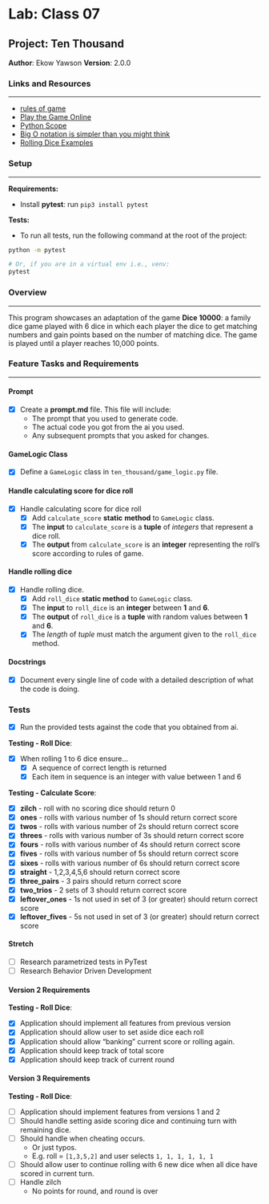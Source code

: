 # Lab: Class 07

## Project: Ten Thousand

**Author**: Ekow Yawson
**Version**: 2.0.0

### Links and Resources

---

- [rules of game](https://en.wikipedia.org/wiki/Dice_10000)
- [Play the Game Online](http://www.playonlinedicegames.com/farkle)
- [Python Scope](https://realpython.com/python-scope-legb-rule/)
- [Big O notation is simpler than you might think](https://www.youtube.com/watch?v=dNorFNlDbX0)
- [Rolling Dice Examples](https://web.archive.org/web/20220608035657/https://artofproblemsolving.com/wiki/index.php/Basic_Programming_With_Python#Random)

### Setup

---

**Requirements:**

- Install **pytest**: run `pip3 install pytest`

**Tests:**

- To run all tests, run the following command at the root of the project:

```bash
python -m pytest

# Or, if you are in a virtual env i.e., venv:
pytest
```

### Overview

---

This program showcases an adaptation of the game **Dice 10000**: a family dice game played with 6 dice in which each player the dice to get matching numbers and gain points based on the number of matching dice. The game is played until a player reaches 10,000 points.

### Feature Tasks and Requirements

---

#### Prompt

- [x] Create a **prompt.md** file. This file will include:
  - The prompt that you used to generate code.
  - The actual code you got from the ai you used.
  - Any subsequent prompts that you asked for changes.

#### GameLogic Class

- [x] Define a `GameLogic` class in `ten_thousand/game_logic.py` file.

#### Handle calculating score for dice roll

- [x] Handle calculating score for dice roll
  - [x] Add `calculate_score` **static** **method** to `GameLogic` class.
  - [x] The **input** to `calculate_score` is a **tuple** of *integers* that represent a dice roll.
  - [x] The **output** from `calculate_score` is an **integer** representing the roll’s score according to rules of game.

#### Handle rolling dice

- [x] Handle rolling dice.
  - [x] Add `roll_dice` **static method** to `GameLogic` class.
  - [x] The **input** to `roll_dice` is an **integer** between **1** and **6**.
  - [x] The **output** of `roll_dice` is a **tuple** with random values between **1** and **6**.
  - [x] The *length* of *tuple* must match the argument given to the `roll_dice` method.

#### Docstrings

- [x] Document every single line of code with a detailed description of what the code is doing.

### Tests

- [x] Run the provided tests against the code that you obtained from ai.

**Testing - Roll Dice**:

- [x] When rolling 1 to 6 dice ensure…
  - [x] A sequence of correct length is returned
  - [x] Each item in sequence is an integer with value between 1 and 6

**Testing - Calculate Score**:

- [x] **zilch** - roll with no scoring dice should return 0
- [x] **ones** - rolls with various number of 1s should return correct score
- [x] **twos** - rolls with various number of 2s should return correct score
- [x] **threes** - rolls with various number of 3s should return correct score
- [x] **fours** - rolls with various number of 4s should return correct score
- [x] **fives** - rolls with various number of 5s should return correct score
- [x] **sixes** - rolls with various number of 6s should return correct score
- [x] **straight** - 1,2,3,4,5,6 should return correct score
- [x] **three_pairs** - 3 pairs should return correct score
- [x] **two_trios** - 2 sets of 3 should return correct score
- [x] **leftover_ones** - 1s not used in set of 3 (or greater) should return correct score
- [x] **leftover_fives** - 5s not used in set of 3 (or greater) should return correct score

#### Stretch

- [ ] Research parametrized tests in PyTest
- [ ] Research Behavior Driven Development

#### Version 2 Requirements

**Testing - Roll Dice**:

- [x] Application should implement all features from previous version
- [x] Application should allow user to set aside dice each roll
- [x] Application should allow “banking” current score or rolling again.
- [x] Application should keep track of total score
- [x] Application should keep track of current round

#### Version 3 Requirements

**Testing - Roll Dice**:

- [ ] Application should implement features from versions 1 and 2
- [ ] Should handle setting aside scoring dice and continuing turn with remaining dice.
- [ ] Should handle when cheating occurs.
  - Or just typos.
  - E.g. roll = `[1,3,5,2]` and user selects `1, 1, 1, 1, 1, 1`
- [ ] Should allow user to continue rolling with 6 new dice when all dice have scored in current turn.
- [ ] Handle zilch
  - No points for round, and round is over
